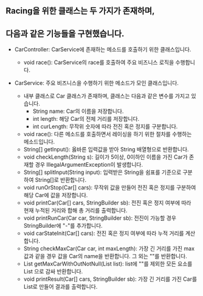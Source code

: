## Racing을 위한 클래스는 두 가지가 존재하며,
## 다음과 같은 기능들을 구현했습니다.

- CarController: CarService에 존재하는 메소드를 호출하기 위한 클래스입니다.
  - void race(): CarService의 race를 호출하여 주요 비즈니스 로직을 수행합니다.
 
- CarService: 주요 비즈니스을 수행하기 위한 메소드가 모인 클래스입니다.
  - 내부 클래스로 Car 클래스가 존재하며, 클래스는 다음과 같은 변수를 가지고 있습니다.
      - String name: Car의 이름을 저장합니다.
      - int length: 해당 Car의 전체 거리를 저장합니다.
      - int curLength: 무작위 숫자에 따라 전진 혹은 정지를 구분합니다.
  - void race(): 다른 메소드를 호출하면서 레이싱을 하기 위한 절차를 수행하는 메소드입니다.
  - String[] getInput(): 옳바른 입력값을 받아 String 배열형으로 반환합니다.
  - void checkLength(String s): 길이가 5이상, 0이하인 이름을 가진 Car가 존재할 경우 IllegalArgumentException이 발생합니다.
  - String[] splitInput(String input): 입력받은 String을 쉼표를 기준으로 구분하여 String[]로 반환합니다.
  - void runOrStop(Car[] cars): 무작위 값을 만들어 전진 혹은 정지를 구분하여 해당 Car에 값을 저장합니다.
  - void printCar(Car[] cars, StringBuilder sb): 전진 혹은 정지 여부에 따라 현재 누적된 거리와 합해 총 거리를 출력합니다.
  - void printRunCar(Car car, StringBuilder sb): 전진이 가능할 경우 StringBuilder에 "-"를 추가합니다.
  - void carStateInit(Car[] cars): 전진 혹은 정지 여부에 따라 누적 거리를 계산합니다.
  - String checkMaxCar(Car car, int maxLength): 가장 긴 거리를 가진 max값과 같을 경우 값을 Car의 name을 반환합니다. 그 외는 ""를 반환합니다.
  - List<String> getMaxCarWithOutNotNull(List<String> list): list에 ""를 제외한 모든 요소를 List<String> 으로 감싸 반환합니다.
  - void printResult(Car[] cars, StringBuilder sb): 가장 긴 거리를 가진 Car를 List로 만들어 결과를 출력합니다.
